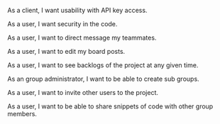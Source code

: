 As a client, I want usability with API key access.

As a user, I want security in the code.

As a user, I want to direct message my teammates.

As a user, I want to edit my board posts.

As a user, I want to see backlogs of the project at any given time.

As an group administrator, I want to be able to create sub groups.

As a user, I want to invite other users to the project.

As a user, I want to be able to share snippets of code with other group members.
